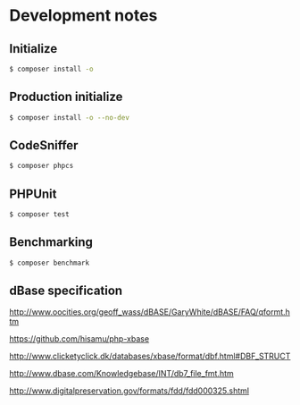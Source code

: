 # Development notes

## Initialize

```sh
$ composer install -o
```

## Production initialize

```sh
$ composer install -o --no-dev
```

## CodeSniffer

```sh
$ composer phpcs
```

## PHPUnit

```sh
$ composer test
```

## Benchmarking

```sh
$ composer benchmark
```

## dBase specification

http://www.oocities.org/geoff_wass/dBASE/GaryWhite/dBASE/FAQ/qformt.htm

https://github.com/hisamu/php-xbase

http://www.clicketyclick.dk/databases/xbase/format/dbf.html#DBF_STRUCT

http://www.dbase.com/Knowledgebase/INT/db7_file_fmt.htm

http://www.digitalpreservation.gov/formats/fdd/fdd000325.shtml
